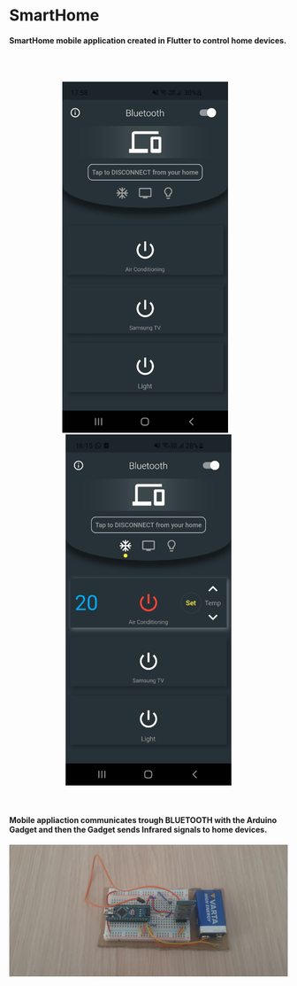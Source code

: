 # SmartHome
<h4>
SmartHome mobile application created in Flutter to control home devices.
</h4>
<br>
<br>
<p align="center">
<img src="https://github.com/danyzmaj98/SmartHome/blob/main/app.jpeg" width="300">
  &nbsp;&nbsp;
<img src="https://github.com/danyzmaj98/SmartHome/blob/main/app2.jpeg" width="300">
</p>
<br>
<h4>
  Mobile appliaction communicates trough BLUETOOTH with the Arduino Gadget and then the Gadget sends Infrared signals to home devices.
</h4>
<img src="https://github.com/danyzmaj98/SmartHome/blob/main/Arduino%20Gadget.jpeg" width="800">
